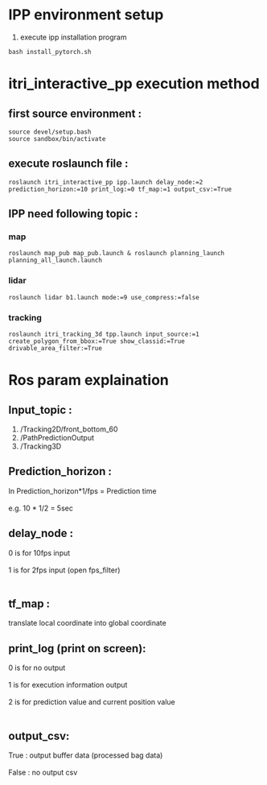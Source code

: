 # IPP environment setup
1. execute ipp installation program
```
bash install_pytorch.sh
```
# itri_interactive_pp execution method
## first source environment :
```
source devel/setup.bash
source sandbox/bin/activate
```
## execute roslaunch file :
```
roslaunch itri_interactive_pp ipp.launch delay_node:=2 prediction_horizon:=10 print_log:=0 tf_map:=1 output_csv:=True
```
## IPP need following topic :

### map
```
roslaunch map_pub map_pub.launch & roslaunch planning_launch planning_all_launch.launch
```
### lidar
```
roslaunch lidar b1.launch mode:=9 use_compress:=false
```
### tracking
```
roslaunch itri_tracking_3d tpp.launch input_source:=1 create_polygon_from_bbox:=True show_classid:=True drivable_area_filter:=True
```
# Ros param explaination
## Input_topic : 
  1. /Tracking2D/front_bottom_60
  2. /PathPredictionOutput
  3. /Tracking3D

## Prediction_horizon : 
  In Prediction_horizon*1/fps = Prediction time<br></br>
  e.g. 10 * 1/2 = 5sec

## delay_node :
  0 is for 10fps input<br></br>
  1 is for 2fps input (open fps_filter)<br></br>

## tf_map :
  translate local coordinate into global coordinate

## print_log (print on screen):
  0 is for no output <br></br>
  1 is for execution information output <br></br>
  2 is for prediction value and current position value<br></br>

## output_csv:
  True : output buffer data (processed bag data)<br></br>
  False : no output csv<br></br>
